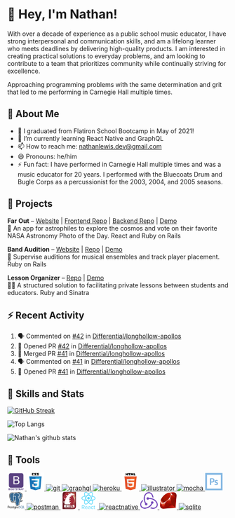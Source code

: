 # 👋 Hey, I'm Nathan!
<!-- <p align="center">
  <img src="https://gpvc.arturio.dev/nlewis84" alt="profile views">
  <a href="https://twitter.com/intent/follow?screen_name=nlewis84&tw_p=followbutton"><img src="https://img.shields.io/twitter/follow/nlewis84?label=%40nlewis84&style=social"></a>  
</p> -->

With over a decade of experience as a public school music educator, I have strong interpersonal and communication skills, and am a lifelong learner who meets deadlines by delivering high-quality products. I am interested in creating practical solutions to everyday problems, and am looking to contribute to a team that prioritizes community while continually striving for excellence.

Approaching programming problems with the same determination and grit that led to me performing in Carnegie Hall multiple times.

<!--
**nlewis84/nlewis84** is a ✨ _special_ ✨ repository because its `README.md` (this file) appears on your GitHub profile.

Here are some ideas to get you started:
- 👯 I’m looking to collaborate on ...
- 💬 Ask me about ...
- More things here!

-->

## 🥁 About Me

- 🔭 I graduated from Flatiron School Bootcamp in May of 2021!
- 🌱 I’m currently learning React Native and GraphQL
- 📫 How to reach me: nathanlewis.dev@gmail.com
- 😄 Pronouns: he/him
- ⚡ Fun fact: I have performed in Carnegie Hall multiple times and was a music educator for 20 years. I performed with the Bluecoats Drum and Bugle Corps as a percussionist for the 2003, 2004, and 2005 seasons.

## 🎨 Projects

**Far Out** – [Website](https://farout-app.herokuapp.com/) | [Frontend Repo](https://github.com/nlewis84/farout-frontend) | [Backend Repo](https://github.com/nlewis84/farout-backend) | [Demo](https://youtu.be/2iOHbz3mj1I)  
🚀 An app for astrophiles to explore the cosmos and vote on their favorite NASA Astronomy Photo of the Day. React and Ruby on Rails

**Band Audition** – [Website](https://band-audition.herokuapp.com/) | [Repo](https://github.com/nlewis84/Band-Audition) | [Demo](https://youtu.be/-bsBpFOtLtg)  
🎵 Supervise auditions for musical ensembles and track player placement. Ruby on Rails

**Lesson Organizer** – [Repo](https://github.com/nlewis84/lesson-organizer) | [Demo](https://youtu.be/cuoA9DI_w8g)  
👩‍🏫 A structured solution to facilitating private lessons between students and educators. Ruby and Sinatra

## ⚡️ Recent Activity

<!--START_SECTION:activity-->
1. 🗣 Commented on [#42](https://github.com/Differential/longhollow-apollos/issues/42) in [Differential/longhollow-apollos](https://github.com/Differential/longhollow-apollos)
2. 💪 Opened PR [#42](https://github.com/Differential/longhollow-apollos/pull/42) in [Differential/longhollow-apollos](https://github.com/Differential/longhollow-apollos)
3. 🎉 Merged PR [#41](https://github.com/Differential/longhollow-apollos/pull/41) in [Differential/longhollow-apollos](https://github.com/Differential/longhollow-apollos)
4. 🗣 Commented on [#41](https://github.com/Differential/longhollow-apollos/issues/41) in [Differential/longhollow-apollos](https://github.com/Differential/longhollow-apollos)
5. 💪 Opened PR [#41](https://github.com/Differential/longhollow-apollos/pull/41) in [Differential/longhollow-apollos](https://github.com/Differential/longhollow-apollos)
<!--END_SECTION:activity-->

## :book: Skills and Stats

[![GitHub Streak](http://github-readme-streak-stats.herokuapp.com?user=nlewis84&theme=merko&fire=DD2200&currStreakLabel=A7B61D)](https://git.io/streak-stats)

![Top Langs](https://github-readme-stats.vercel.app/api/top-langs/?username=nlewis84&theme=merko&layout=compact)

![Nathan's github stats](https://github-readme-stats.vercel.app/api?username=nlewis84&show_icons=true&theme=merko&layout=compact)

## :hammer: Tools

<a href="https://getbootstrap.com" target="_blank"> 
  <img src="https://raw.githubusercontent.com/devicons/devicon/master/icons/bootstrap/bootstrap-plain-wordmark.svg" alt="bootstrap" width="40" height="40"/> 
</a> 
<a href="https://www.w3schools.com/css/" target="_blank"> 
  <img src="https://raw.githubusercontent.com/devicons/devicon/master/icons/css3/css3-original-wordmark.svg" alt="css3" width="40" height="40"/> 
</a> 
<a href="https://git-scm.com/" target="_blank"> 
  <img src="https://www.vectorlogo.zone/logos/git-scm/git-scm-icon.svg" alt="git" width="40" height="40"/> 
</a> 
<a href="https://graphql.org" target="_blank"> 
  <img src="https://www.vectorlogo.zone/logos/graphql/graphql-icon.svg" alt="graphql" width="40" height="40"/> </a> 
<a href="https://heroku.com" target="_blank"> 
  <img src="https://www.vectorlogo.zone/logos/heroku/heroku-icon.svg" alt="heroku" width="40" height="40"/> </a> 
<a href="https://www.w3.org/html/" target="_blank"> 
  <img src="https://raw.githubusercontent.com/devicons/devicon/master/icons/html5/html5-original-wordmark.svg" alt="html5" width="40" height="40"/> 
</a> 
<a href="https://www.adobe.com/in/products/illustrator.html" target="_blank"> 
  <img src="https://www.vectorlogo.zone/logos/adobe_illustrator/adobe_illustrator-icon.svg" alt="illustrator" width="40" height="40"/> 
</a> 
<a href="https://mochajs.org" target="_blank"> 
  <img src="https://www.vectorlogo.zone/logos/mochajs/mochajs-icon.svg" alt="mocha" width="40" height="40"/> 
</a> 
<a href="https://www.photoshop.com/en" target="_blank"> 
  <img src="https://raw.githubusercontent.com/devicons/devicon/master/icons/photoshop/photoshop-line.svg" alt="photoshop" width="40" height="40"/> 
</a> 
<a href="https://www.postgresql.org" target="_blank"> 
  <img src="https://raw.githubusercontent.com/devicons/devicon/master/icons/postgresql/postgresql-original-wordmark.svg" alt="postgresql" width="40" height="40"/> 
</a> 
<a href="https://postman.com" target="_blank"> 
  <img src="https://www.vectorlogo.zone/logos/getpostman/getpostman-icon.svg" alt="postman" width="40" height="40"/> 
</a> 
<a href="https://rubyonrails.org" target="_blank"> 
  <img src="https://raw.githubusercontent.com/devicons/devicon/master/icons/rails/rails-original-wordmark.svg" alt="rails" width="40" height="40"/> 
</a> 
<a href="https://reactjs.org/" target="_blank"> 
  <img src="https://raw.githubusercontent.com/devicons/devicon/master/icons/react/react-original-wordmark.svg" alt="react" width="40" height="40"/> 
</a> 
<a href="https://reactnative.dev/" target="_blank"> 
  <img src="https://reactnative.dev/img/header_logo.svg" alt="reactnative" width="40" height="40"/> 
</a> 
<a href="https://redux.js.org" target="_blank"> 
  <img src="https://raw.githubusercontent.com/devicons/devicon/master/icons/redux/redux-original.svg" alt="redux" width="40" height="40"/> 
</a> 
<a href="https://www.ruby-lang.org/en/" target="_blank"> 
  <img src="https://raw.githubusercontent.com/devicons/devicon/master/icons/ruby/ruby-original.svg" alt="ruby" width="40" height="40"/> 
</a> 
<a href="https://www.sqlite.org/" target="_blank"> 
  <img src="https://www.vectorlogo.zone/logos/sqlite/sqlite-icon.svg" alt="sqlite" width="40" height="40"/> 
</a> 
